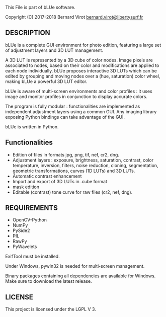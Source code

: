 This File is part of bLUe software.

Copyright (C) 2017-2018 Bernard Virot <bernard.virot@libertysurf.fr>

## DESCRIPTION

 bLUe is a complete GUI environment for photo edition, featuring a large set of adjustment layers and
 3D LUT management.

A 3D LUT is represented by a 3D cube of color nodes. Image pixels are associated
to nodes, based on their color and modifications are applied to each node individually.
bLUe proposes interactive 3D LUTs which can be edited by grouping and moving nodes over
a (hue, saturation) color wheel, making bLUe a powerful 3D LUT editor.

 bLUe is aware of multi-screen environments and color profiles : it uses image and
monitor profiles in conjunction to display accurate colors.

The program is fully modular : functionalities are implemented as independent
adjustment layers using a common GUI. Any imaging library exposing Python
bindings can take advantage of the GUI.

bLUe is written in Python.

## Functionalities

* Edition of files in formats jpg, png, tif, nef, cr2, dng.
* Adjustment layers : exposure, brightness, saturation, contrast, color temperature, inversion, filters, noise reduction, cloning,
segmentation, geometric transformations, curves (1D LUTs) and 3D LUTs.
* Automatic contrast enhancement
* Import and export of 3D LUTs in .cube format
* mask edition
* Editable (contrast) tone curve for raw files (cr2, nef, dng).

## REQUIREMENTS

* OpenCV-Python
* NumPy
* PySide2
* PIL
* RawPy
* PyWavelets

ExifTool must be installed.

Under Windows,  pywin32 is needed for multi-screen management.

Binary packages containing all dependencies are available for Windows.
Make sure to download the latest release.

## LICENSE

 This project is licensed under the LGPL V 3.

